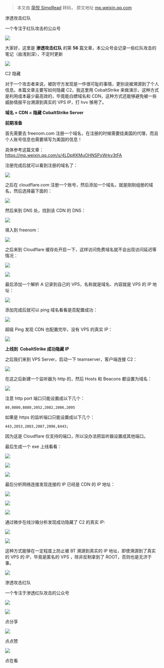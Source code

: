 > 本文由 [简悦 SimpRead](http://ksria.com/simpread/) 转码， 原文地址 [mp.weixin.qq.com](https://mp.weixin.qq.com/s/S_REwcYlJGpyiJb3PIwsOQ)

渗透攻击红队

一个专注于红队攻击的公众号

![](https://mmbiz.qpic.cn/sz_mmbiz_jpg/dzeEUCA16LKwvIuOmsoicpffk7N0cVibfDoZibS8XU01CtEtSbwM3VGr3qskOmA1VkccY0mwKTCq6u2ia1xYRwBn3A/640?wx_fmt=jpeg)

  

  

大家好，这里是 **渗透攻击红队** 的第 **56** 篇文章，本公众号会记录一些红队攻击的笔记（由浅到深），不定时更新

![](https://mmbiz.qpic.cn/mmbiz_gif/7QRTvkK2qC4T65TNkYZsPg2BJ2VwibZicuBhV9DGqxlsxwG0n2ibhLuBsiamU7S0SqvAp6p33ucxPkuiaDiaKD6ibJGaQ/640?wx_fmt=gif)

C2 隐藏

对于一个攻击者来说，被防守方发现是一件很可耻的事情，更别说被溯源到了个人信息。本篇文章主要写如何隐藏 C2，我这里用 CobaltStrike 来做演示，这种方式是利用成本最少最高效的，毕竟能白嫖域名和 CDN，这种方式还能够避免被一些威胁情报平台溯源到真实的 VPS IP，打 hvv 够用了。

**域名 + CDN = 隐藏 CobaltStrike Server**

**前期准备**

首先需要去 freenom.com 注册一个域名，在注册的时候需要挂美国的代理，而且个人账号信息也需要填写为美国的信息！

具体参考这篇文章：https://mp.weixin.qq.com/s/4LDpKKMuOHNSPxWrkv3tFA

注册完成后就可以看到注册的域名了：

![](https://mmbiz.qpic.cn/sz_mmbiz_png/dzeEUCA16LIwLy831xGAXhiaHjWeic71H41Mq8EFhZJicUFdZhSDZ1rxr0smfFyDV75qUic2tB0LJ0ELP0cPVwqQSA/640?wx_fmt=png)

之后在 cloudflare.com 注册一个账号，然后添加一个域名，就是刚刚组册的域名，然后选择最下面的：  

![](https://mmbiz.qpic.cn/sz_mmbiz_png/dzeEUCA16LIwLy831xGAXhiaHjWeic71H4QyRhErhmmIIyNRKiangdeKwQvvuSjYIx1IYmtxqjRNOA8w3svytGlYQ/640?wx_fmt=png)

然后来到 DNS 处，找到该 CDN 的 DNS：      

![](https://mmbiz.qpic.cn/sz_mmbiz_png/dzeEUCA16LIwLy831xGAXhiaHjWeic71H4T9m2xjqEiakMlsXD6SL31TggyfZbl3tJ9y6Fv0ZKv5otMM1WwZnbtaA/640?wx_fmt=png)

填入到 freenom：  

![](https://mmbiz.qpic.cn/sz_mmbiz_png/dzeEUCA16LIwLy831xGAXhiaHjWeic71H4YtTgFj5C4fAv5tB5ncovNfLTkEZsUfb6b8GZO6HFEWymFmibSIXKDlg/640?wx_fmt=png)

之后来到 Cloudflare 缓存处开启一下，这样访问免费域名就不会出现访问延迟等情况：

![](https://mmbiz.qpic.cn/sz_mmbiz_png/dzeEUCA16LIwLy831xGAXhiaHjWeic71H4bS7OibL1NWVvicI2blX8ePgErhesmOAujHYo6rW1z9AYYPCtIKnbZc7w/640?wx_fmt=png)

![](https://mmbiz.qpic.cn/sz_mmbiz_png/dzeEUCA16LIwLy831xGAXhiaHjWeic71H4mwXFvGhBjIzoKeUN3Uo6nlh7IqjIVecFAXU6Ug8PiaErupRX5R8TwDQ/640?wx_fmt=png)

最后添加一个解析 A 记录到自己的 VPS，名称就是域名、内容就是 VPS 的 IP 地址：

![](https://mmbiz.qpic.cn/sz_mmbiz_png/dzeEUCA16LIwLy831xGAXhiaHjWeic71H4uAYaMBwbAWdw6rGnvOOnf5EjVAo4CoOicspEuFl42Ox06vQ5PrI112g/640?wx_fmt=png)

添加完成后就可以 ping 域名看看是否配置成功：  

![](https://mmbiz.qpic.cn/sz_mmbiz_png/dzeEUCA16LIwLy831xGAXhiaHjWeic71H4lGbobJUMGdksB2fXpIx8ePlvI4Y8Myhg9cuz9ruJ2OjP91pHTIvtGg/640?wx_fmt=png)

超级 Ping 发现 CDN 也配置完毕，没有 VPS 的真实 IP：      

![](https://mmbiz.qpic.cn/sz_mmbiz_png/dzeEUCA16LIwLy831xGAXhiaHjWeic71H4PKOtLDJPPO1Uic90V0EX92fI5Ej7znzBd1ESCHtRqMF2EbAgzZAiboqg/640?wx_fmt=png)

**上线到  CobaltStrike 成功隐藏 IP**

之后我们来到 VPS Server，启动一下 teamserver，客户端连接 C2：

![](https://mmbiz.qpic.cn/sz_mmbiz_png/dzeEUCA16LIwLy831xGAXhiaHjWeic71H4Daoxr1OUsOwV1wqJG3GVu9jXnnsDUpgqgt7S8872FHLAbMJNiaHKFsQ/640?wx_fmt=png)

在这之后新建一个监听器为 http 的，然后 Hosts 和 Beacons 都设置为域名：  

![](https://mmbiz.qpic.cn/sz_mmbiz_png/dzeEUCA16LIwLy831xGAXhiaHjWeic71H4YNwA2ibQMzx4NPAnibq9K33ia5r3dJj6RZbtA2fQjw3tiaf7djgqPTNTFg/640?wx_fmt=png)

注意 http port 端口只能设置成以下几个：

```
80,8080,8880,2052,2082,2086,2095

```

如果是 https 的监听端口只能设置成以下几个：

```
443,2053,2083,2087,2096,8443;

```

因为这是 Cloudflare 仅支持的端口，所以没办法把监听器设置成其他端口。

最后生成一个 exe 上线看看：

![](https://mmbiz.qpic.cn/sz_mmbiz_png/dzeEUCA16LIwLy831xGAXhiaHjWeic71H4ZicfBwGwE5rSTnKD28XQEzV4TbicibQ3E3wl5hU6BFfWARX8mIVNBJGNQ/640?wx_fmt=png)

![](https://mmbiz.qpic.cn/sz_mmbiz_png/dzeEUCA16LIwLy831xGAXhiaHjWeic71H4xiaNqn4bLTBepEOgrgf3IF4ulA3cPfDsibk0rRNuzXYfqA3hibENC9vMQ/640?wx_fmt=png)

![](https://mmbiz.qpic.cn/sz_mmbiz_png/dzeEUCA16LIwLy831xGAXhiaHjWeic71H49aUsQhgGFzZeLmY3ChUYEiccA3YYJHMP6eRia6Hxz8T1hhPicyOnkKt7g/640?wx_fmt=png)

最后分析网络连接发现连接的 IP 已经是 CDN 的 IP 地址：

![](https://mmbiz.qpic.cn/sz_mmbiz_png/dzeEUCA16LIwLy831xGAXhiaHjWeic71H4olrMywKkyfGyFAvjToskEbmfWSBXo3R0bHE71pmx9BVicd5tfk2PZNQ/640?wx_fmt=png)

![](https://mmbiz.qpic.cn/sz_mmbiz_png/dzeEUCA16LIwLy831xGAXhiaHjWeic71H4CkuFhFMYOOfzUQG7TtFdM54tGN0u6aVHWZwAY803hibQibLvyNvqCLtg/640?wx_fmt=png)

![](https://mmbiz.qpic.cn/sz_mmbiz_png/dzeEUCA16LIwLy831xGAXhiaHjWeic71H4z1UibtR05RbcydqYxnXPmlky7HQfOewiaI10Y4bpCJjolQrGOiauicx9JA/640?wx_fmt=png)

通过微步在线沙箱分析发现成功隐藏了 C2 的真实 IP:

![](https://mmbiz.qpic.cn/sz_mmbiz_png/dzeEUCA16LIwLy831xGAXhiaHjWeic71H4YYatEBCObmQh6DYZIQd2prf0OvUqic1jkiaRqiaY4uVCawm5wuuBN4t3Q/640?wx_fmt=png)

![](https://mmbiz.qpic.cn/sz_mmbiz_png/dzeEUCA16LIwLy831xGAXhiaHjWeic71H4866HtO1dafUFwXK8mZ3BiaTkYx43ozFuxZPaRzCHOIs359cyOCicTvsg/640?wx_fmt=png)

这种方式能够在一定程度上防止被 BT 溯源到真实的 IP 地址，即使溯源到了真实的 VPS 的 IP，毕竟是匿名的 VPS ，除非反制拿到了 ROOT，否则也是无济于事。

![](https://mmbiz.qpic.cn/mmbiz_png/ndicuTO22p6ibN1yF91ZicoggaJJZX3vQ77Vhx81O5GRyfuQoBRjpaUyLOErsSo8PwNYlT1XzZ6fbwQuXBRKf4j3Q/640?wx_fmt=png)  

渗透攻击红队

一个专注于渗透红队攻击的公众号

![](https://mmbiz.qpic.cn/sz_mmbiz_jpg/dzeEUCA16LKwvIuOmsoicpffk7N0cVibfDdjBqfzUWVgkVA7dFfxUAATDhZQicc1ibtgzSVq7sln6r9kEtTTicvZmcw/640?wx_fmt=jpeg)

![](https://mmbiz.qpic.cn/sz_mmbiz_png/dzeEUCA16LKwvIuOmsoicpffk7N0cVibfDY9HXLCT5WoDFzKP1Dw8FZyt3ecOVF0zSDogBTzgN2wicJlRDygN7bfQ/640?wx_fmt=png)

点分享

![](https://mmbiz.qpic.cn/sz_mmbiz_png/dzeEUCA16LKwvIuOmsoicpffk7N0cVibfDRwPQ2H3KRtgzicHGD2bGf1Dtqr86B5mspl4gARTicQUaVr6N0rY1GgKQ/640?wx_fmt=png)

点点赞

![](https://mmbiz.qpic.cn/sz_mmbiz_png/dzeEUCA16LKwvIuOmsoicpffk7N0cVibfDgRo5uRP3s5pLrlJym85cYvUZRJDlqbTXHYVGXEZqD67ia9jNmwbNgxg/640?wx_fmt=png)

点在看